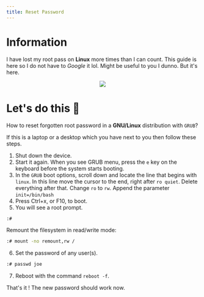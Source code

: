 ```yaml
---
title: Reset Password
---
```

# Information

I have lost my root pass on **Linux** more times than I can count. This guide is here so I do not have to *Google* it lol. Might be useful to you I dunno. But it's here.

<p align="center">
    <img src="https://i.imgur.com/VFXV09r.jpeg">
</p>

# Let's do this 🚀

How to reset forgotten root password in a **GNU/Linux** distribution with `GRUB`?

If this is a laptop or a desktop which you have next to you then follow these steps.

1. Shut down the device.
2. Start it again. When you see GRUB menu, press the `e` key on the keyboard before the system starts booting.
3. In the `GRUB` boot options, scroll down and locate the line that begins with `linux`. In this line move the cursor to the end, right after `ro quiet`. Delete everything after that. Change `ro` to `rw`. Append the parameter `init=/bin/bash`
4. Press Ctrl+x, or F10, to boot.
5. You will see a root prompt.

```Bash
:#
```

Remount the filesystem in read/write mode:

```Bash
:# mount -no remount,rw /
```

6. Set the password of any user(s).

```Bash
:# passwd joe
```

7. Reboot with the command `reboot -f`.

That's it ! The new password should work now.
